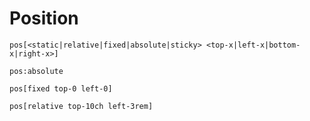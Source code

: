 # Position

`pos[<static|relative|fixed|absolute|sticky> <top-x|left-x|bottom-x|right-x>]`

`pos:absolute`

`pos[fixed top-0 left-0]`

`pos[relative top-10ch left-3rem]`